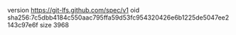 version https://git-lfs.github.com/spec/v1
oid sha256:7c5dbb4184c550aac795ffa59d53fc954320426e6b1225de5047ee2143c97e6f
size 3968
